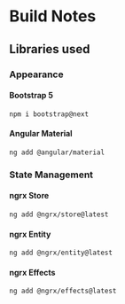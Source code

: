 # Build Notes

## Libraries used

### Appearance

#### Bootstrap 5
````
npm i bootstrap@next
````
#### Angular Material
````
ng add @angular/material
````

### State Management

#### ngrx Store
````
ng add @ngrx/store@latest
````
#### ngrx Entity
````
ng add @ngrx/entity@latest
````
#### ngrx Effects
````
ng add @ngrx/effects@latest
````
